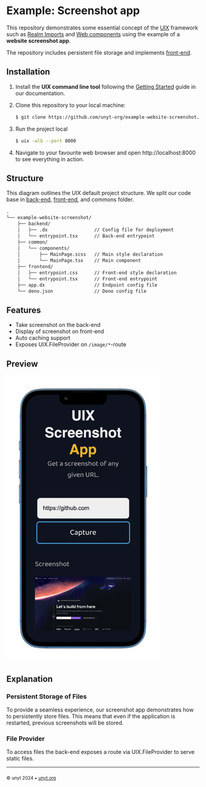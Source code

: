 # Example: Screenshot app

This repository demonstrates some essential concept of the [UIX](https://uix.unyt.org) framework such as [Realm Imports](https://unyt.org/glossary#realm-import) and [Web components](https://unyt.org/glossary#web-components) using the example of a **website screenshot app**.


The repository includes persistent file storage and implements [front-end](https://unyt.org/glossary#front-end).

## Installation
1. Install the **UIX command line tool** following the [Getting Started](https://docs.unyt.org/manual/uix/getting-started#the-uix-command-line-tool) guide in our documentation.

2. Clone this repository to your local machine:

	```bash
	$ git clone https://github.com/unyt-org/example-website-screenshot.git
	```
3. Run the project local
	```bash
	$ uix -wlb --port 8000
	```
4. Navigate to your favourite web browser and open http://localhost:8000 to see everything in action. 

## Structure
This diagram outlines the UIX default project structure.
We split our code base in [back-end](https://unyt.org/glossary#back-end), [front-end](https://unyt.org/glossary#front-end), and commons folder.
```
.
└── example-website-screenshot/
    ├── backend/
    │   ├── .dx                 // Config file for deployment
    │   └── entrypoint.tsx      // Back-end entrypoint
    ├── common/
    │   └── components/
    │       ├── MainPage.scss   // Main style declaration
    │       └── MainPage.tsx    // Main component
    ├── frontend/
    │   ├── entrypoint.css      // Front-end style declaration
    │   └── entrypoint.tsx      // Front-end entrypoint
    ├── app.dx                  // Endpoint config file
    └── deno.json               // Deno config file
```

## Features
* Take screenshot on the back-end
* Display of screenshot on front-end
* Auto caching support
* Exposes UIX.FileProvider on `/image/*`-route

## Preview
<img src=".github/screenshot.png" width="400">


## Explanation
### Persistent Storage of Files
To provide a seamless experience, our screenshot app demonstrates how to persistently store files. This means that even if the application is restarted, previous screenshots will be stored.

### File Provider
To access files the back-end exposes a route via UIX.FileProvider to serve static files.

---

<sub>&copy; unyt 2024 • [unyt.org](https://unyt.org)</sub>
